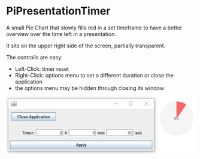 # PiPresentationTimer
A small Pie Chart that slowly fills red in a set timeframe to have a better overview over the time left in a presentation.

It sits on the upper right side of the screen, partially transparent.

The controlls are easy:
+ Left-Click: timer reset
+ Right-Click: options menu to set a different duration or close the application
+ the options menu may be hidden through closing its window

![timer_screenshot1](src/screenshots/timer_screenshot1.JPG)
